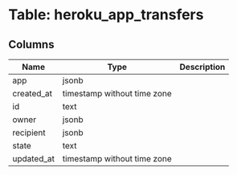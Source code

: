 
# Table: heroku_app_transfers

## Columns
| Name        | Type           | Description  |
| ------------- | ------------- | -----  |
|app|jsonb||
|created_at|timestamp without time zone||
|id|text||
|owner|jsonb||
|recipient|jsonb||
|state|text||
|updated_at|timestamp without time zone||
